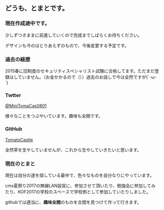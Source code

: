 ## どうも、とまとです。

### 現在作成途中です。

少しずつきままに前進していくので完成までしばらくお待ちください。

デザインも今のはとりあえずのもので、今後変更する予定です。

### 過去の経歴

2015春に旧制度のセキュリティスペシャリスト試験に合格してます。ただまだ登録はしていません。（お金かかるので（））過去のお話しで今は全然ですが(´･ω･`)

### Twtter

[@MiniTomaCas0801](https://twitter.com/MiniTomaCas0801)

様々なことをつぶやいています。趣味も全開です。


### GitHub

[TomatoCastle](https://github.com/TomatoCastle)

全然草を生やしていませんが、これから生やしていきたいと思います。

### 現在のとまと

現在は自分の道を探している最中で、色々なものを自分なりにやっています。

cms夏祭り2017の無線LAN設営に、参加させて頂いたり、勉強会に参加してみたり、KOF2017の学校のスペースで学校側として参加していたりしました。

githubでは適当に、**趣味全開**のものを合間を見つけて作って行きます。

